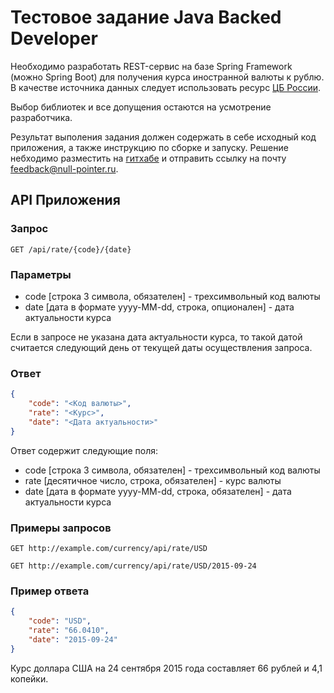 Тестовое задание Java Backed Developer
======================================

Необходимо разработать REST-сервис на базе Spring Framework (можно Spring Boot)
для получения курса иностранной валюты к рублю. В качестве источника данных следует
использовать ресурс [ЦБ России](http://www.cbr.ru/scripts/Root.asp).

Выбор библиотек и все допущения остаются на усмотрение разработчика.

Результат выполения задания должен содержать в себе исходный код приложения, 
а также инструкцию по сборке и запуску. Решение небходимо разместить на 
[гитхабе](https://github.com/) и отправить ссылку на почту [feedback@null-pointer.ru](mailto:feedback@null-pointer.ru).


API Приложения
--------------

### Запрос

    GET /api/rate/{code}/{date}


### Параметры

* code [строка 3 символа, обязателен] - трехсимвольный код валюты
* date [дата в формате yyyy-MM-dd, строка, опционален] - дата актуальности курса

Если в запросе не указана дата актуальности курса, то такой датой считается
следующий день от текущей даты осуществления запроса.

### Ответ

```json
{
    "code": "<Код валюты>",
    "rate": "<Курс>",
    "date": "<Дата актуальности>"
}
```

Ответ содержит следующие поля:

* code [строка 3 символа, обязателен] - трехсимвольный код валюты
* rate [десятичное число, строка, обязателен] - курс валюты
* date [дата в формате yyyy-MM-dd, строка, обязателен] - дата актуальности курса


### Примеры запросов

    GET http://example.com/currency/api/rate/USD

    GET http://example.com/currency/api/rate/USD/2015-09-24


### Пример ответа

```json
{
    "code": "USD",
    "rate": "66.0410",
    "date": "2015-09-24"
}
```

Курс доллара США на 24 сентября 2015 года составляет 66 рублей и 4,1 копейки.
